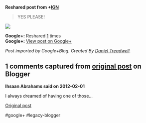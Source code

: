 <!--
date: '2012-02-01'
published: true
slug: 2012-02-yes-please
time_to_read: 5
title: YES PLEASE!
-->

  
  
**Reshared post from +[IGN](https://plus.google.com/100801061924982065053)**  
> YES PLEASE!

  
[![](https://lh3.googleusercontent.com/-wfRYtbhuu7s/TyiExVOFqUI/AAAAAAAAalw/ltK_h5CERmA/421008_243456029065930_100002046036671_548445_330177663_n.jpg)](https://lh3.googleusercontent.com/-wfRYtbhuu7s/TyiExVOFqUI/AAAAAAAAalw/ltK_h5CERmA/421008_243456029065930_100002046036671_548445_330177663_n.jpg)

**Google+:** Reshared [1](https://plus.google.com/103392016560023386646/posts/C9NU232uknL) times  
 **Google+:** [View post on Google+](https://plus.google.com/103392016560023386646/posts/C9NU232uknL)

  
  
*Post imported by Google+Blog. Created By [Daniel Treadwell](http://minimali.se/).*



## 1 comments captured from [original post](https://ysfk.blogspot.com/2012/02/yes-please.html) on Blogger

**Ihsaan Abrahams said on 2012-02-01**

I always dreamed of having one of those...



[Original post](https://ysfk.blogspot.com/2012/02/yes-please.html)

#google+ #legacy-blogger 